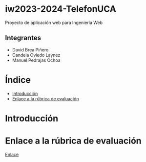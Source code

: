 # iw2023-2024-TelefonUCA
Proyecto de aplicación web para Ingeniería Web

## Integrantes
- David Brea Piñero
- Candela Oviedo Laynez
- Manuel Pedrajas Ochoa

# Índice
- [Introducción](#intro)
- [Enlace a la rúbrica de evaluación](#evaluation_link)


<div id='intro'/>
  
# Introducción

  
<div id='evaluation_link'/>
  
# Enlace a la rúbrica de evaluación
[Enlace](https://docs.google.com/spreadsheets/d/1VQGEs_qNf-XY2jb1XwjVrr3ApGdyAUA6_ahjDb5SOhA/edit#gid=865666691](https://docs.google.com/spreadsheets/d/1JBWyj9lHl0Czf2S-bU1ll7ablr2YQMVIaGH833Cfq1U/edit#gid=952390822)https://docs.google.com/spreadsheets/d/1JBWyj9lHl0Czf2S-bU1ll7ablr2YQMVIaGH833Cfq1U/edit#gid=952390822)
